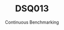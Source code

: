 ---
layout: docu
title: DSQ013
subtitle: Continuous Benchmarking
selected: TPC-DS
expanded: Benchmarking
benchmark: /individual_results/DSQ013.html
---